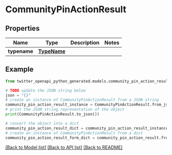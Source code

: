# CommunityPinActionResult


## Properties

Name | Type | Description | Notes
------------ | ------------- | ------------- | -------------
**typename** | [**TypeName**](TypeName.md) |  | 

## Example

```python
from twitter_openapi_python_generated.models.community_pin_action_result import CommunityPinActionResult

# TODO update the JSON string below
json = "{}"
# create an instance of CommunityPinActionResult from a JSON string
community_pin_action_result_instance = CommunityPinActionResult.from_json(json)
# print the JSON string representation of the object
print(CommunityPinActionResult.to_json())

# convert the object into a dict
community_pin_action_result_dict = community_pin_action_result_instance.to_dict()
# create an instance of CommunityPinActionResult from a dict
community_pin_action_result_form_dict = community_pin_action_result.from_dict(community_pin_action_result_dict)
```
[[Back to Model list]](../README.md#documentation-for-models) [[Back to API list]](../README.md#documentation-for-api-endpoints) [[Back to README]](../README.md)


